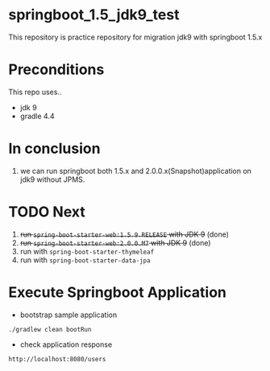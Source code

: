# springboot_1.5_jdk9_test
This repository is practice repository for migration jdk9 with springboot 1.5.x

# Preconditions
This repo uses..
* jdk 9
* gradle 4.4

# In conclusion
1. we can run springboot both 1.5.x and 2.0.0.x(Snapshot)application on jdk9 without JPMS. 

# TODO Next
1. ~~run `spring-boot-starter-web:1.5.9.RELEASE` with JDK 9~~ (done)
2. ~~run `spring-boot-starter-web:2.0.0.M7` with JDK 9~~ (done)
3. run with `spring-boot-starter-thymeleaf`
4. run with `spring-boot-starter-data-jpa`  

# Execute Springboot Application

* bootstrap sample application
```
./gradlew clean bootRun
```

* check application response 

```
http://localhost:8080/users
```
